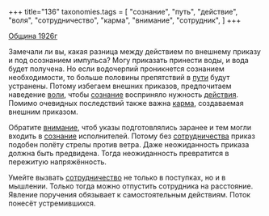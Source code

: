 +++
title="136"
taxonomies.tags = [
 "сознание",
 "путь",
 "действие",
 "воля",
 "сотрудничество",
 "карма",
 "внимание",
 "сотрудник",
]
+++

[Община 1926г](/agni/1926)

Замечали ли вы, какая разница между действием по внешнему приказу и под осознанием импульса? Могу приказать принести воды, и вода будет получена. Но если водочерпий проникнется сознанием необходимости, то больше половины препятствий в [пути](/tags/путь) будут устранены. Потому избегаем внешних приказов, предпочитаем наведение [воли](/tags/воля), чтобы [сознание](/tags/сознание) восприняло нужность [действия](/tags/действие). Помимо очевидных последствий также важна [карма](/tags/карма), создаваемая внешним приказом.   

Обратите [внимание](/tags/внимание), чтоб указы подготовлялись заранее и тем могли входить в [сознание](/tags/сознание) исполнителей. Потому без [сотрудничества](/tags/[сотрудничество](/tags/сотрудничество)) приказ подобен полёту стрелы против ветра. Даже неожиданность приказа должна быть предвидена. Тогда неожиданность превратится в пережитую напряжённость.   

Умейте вызвать [сотрудничество](/tags/сотрудничество) не только в поступках, но и в мышлении. Только тогда можно отпустить сотрудника на расстояние. Явление поручения обязывает к самостоятельным действиям. Поток понесёт устремившихся.   

